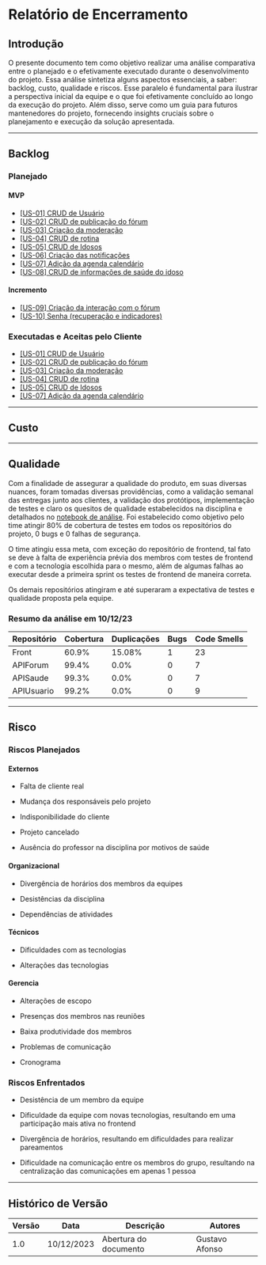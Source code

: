 # Relatório de Encerramento

## Introdução

O presente documento tem como objetivo realizar uma análise comparativa entre o planejado e o efetivamente executado durante o desenvolvimento do projeto. Essa análise sintetiza alguns aspectos essenciais, a saber: backlog, custo, qualidade e riscos. Esse paralelo é fundamental para ilustrar a perspectiva inicial da equipe e o que foi efetivamente concluído ao longo da execução do projeto. Além disso, serve como um guia para futuros mantenedores do projeto, fornecendo insights cruciais sobre o planejamento e execução da solução apresentada.

---

## Backlog

### Planejado

#### MVP

- [[US-01] CRUD de Usuário](https://github.com/fga-eps-mds/2023-2-GEROcuidado-Doc/issues/88)
- [[US-02] CRUD de publicação do fórum](https://github.com/fga-eps-mds/2023-2-GEROcuidado-Doc/issues/111)
- [[US-03] Criação da moderação](https://github.com/fga-eps-mds/2023-2-GEROcuidado-Doc/issues/107)
- [[US-04] CRUD de rotina](https://github.com/fga-eps-mds/2023-2-GEROcuidado-Doc/issues/114)
- [[US-05] CRUD de Idosos](https://github.com/fga-eps-mds/2023-2-GEROcuidado-Doc/issues/112)
- [[US-06] Criação das notificações](https://github.com/fga-eps-mds/2023-2-GEROcuidado-Doc/issues/110)
- [[US-07] Adição da agenda calendário](https://github.com/fga-eps-mds/2023-2-GEROcuidado-Doc/issues/177)
- [[US-08] CRUD de informações de saúde do idoso](https://github.com/fga-eps-mds/2023-2-GEROcuidado-Doc/issues/116)

#### Incremento

- [[US-09] Criação da interação com o fórum](https://github.com/fga-eps-mds/2023-2-GEROcuidado-Doc/issues/109)
- [[US-10] Senha (recuperação e indicadores)](https://github.com/fga-eps-mds/2023-2-GEROcuidado-Doc/issues/113)

### Executadas e Aceitas pelo Cliente

- [[US-01] CRUD de Usuário](https://github.com/fga-eps-mds/2023-2-GEROcuidado-Doc/issues/88)
- [[US-02] CRUD de publicação do fórum](https://github.com/fga-eps-mds/2023-2-GEROcuidado-Doc/issues/111)
- [[US-03] Criação da moderação](https://github.com/fga-eps-mds/2023-2-GEROcuidado-Doc/issues/107)
- [[US-04] CRUD de rotina](https://github.com/fga-eps-mds/2023-2-GEROcuidado-Doc/issues/114)
- [[US-05] CRUD de Idosos](https://github.com/fga-eps-mds/2023-2-GEROcuidado-Doc/issues/112)
- [[US-07] Adição da agenda calendário](https://github.com/fga-eps-mds/2023-2-GEROcuidado-Doc/issues/177)

---

## Custo

---

## Qualidade

Com a finalidade de assegurar a qualidade do produto, em suas diversas nuances, foram tomadas diversas providências, como a validação semanal das entregas junto aos clientes, a validação dos protótipos, implementação de testes e claro os quesitos de qualidade estabelecidos na disciplina e detalhados no [notebook de análise](https://github.com/fga-eps-mds/2023-2-GEROcuidado-Doc/blob/main/Analytics/analytics.ipynb). Foi estabelecido como objetivo pelo time atingir 80% de cobertura de testes em todos os repositórios do projeto, 0 bugs e 0 falhas de segurança.

O time atingiu essa meta, com exceção do repositório de frontend, tal fato se deve à falta de experiência prévia dos membros com testes de frontend e com a tecnologia escolhida para o mesmo, além de algumas falhas ao executar desde a primeira sprint os testes de frontend de maneira correta.

Os demais repositórios atingiram e até superaram a expectativa de testes e qualidade proposta pela equipe.

### Resumo da análise em 10/12/23

| Repositório | Cobertura | Duplicações | Bugs | Code Smells |
|-------------|-----------|-------------|------|-------------|
| Front       | 60.9%     | 15.08%      | 1    | 23          |
| APIForum    | 99.4%     | 0.0%        | 0    | 7           |
| APISaude    | 99.3%     | 0.0%        | 0    | 7           |
| APIUsuario  | 99.2%     | 0.0%        | 0    | 9           |

---

## Risco

### Riscos Planejados

#### Externos 

- Falta de cliente real

- Mudança dos responsáveis pelo projeto

- Indisponibilidade do cliente 

- Projeto cancelado

- Ausência do professor na disciplina por motivos de saúde

#### Organizacional

- Divergência de horários dos membros da equipes

- Desistências da disciplina 

- Dependências de atividades

#### Técnicos 

- Dificuldades com as tecnologias 

- Alterações das tecnologias 

#### Gerencia

- Alterações de escopo

- Presenças dos membros nas reuniões

- Baixa produtividade dos membros 

- Problemas de comunicação 

- Cronograma

### Riscos Enfrentados

- Desistência de um membro da equipe

- Dificuldade da equipe com novas tecnologias, resultando em uma participação mais ativa no frontend

- Divergência de horários, resultando em dificuldades para realizar pareamentos

- Dificuldade na comunicação entre os membros do grupo, resultando na centralização das comunicações em apenas 1 pessoa

---

## Histórico de Versão

| Versão | Data       | Descrição             | Autores         |
| ------ | ---------- | --------------------- | --------------- |
| 1.0    | 10/12/2023 | Abertura do documento | Gustavo Afonso  |